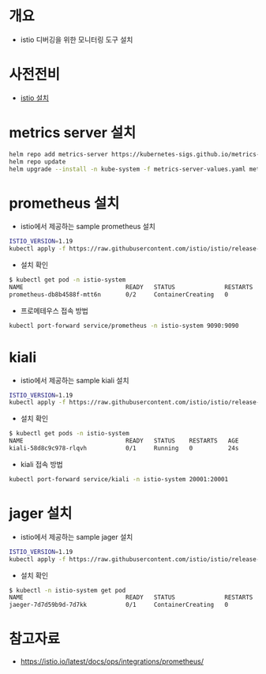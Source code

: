 # 개요
* istio 디버깅을 위한 모니터링 도구 설치

# 사전전비
* [istio 설치](../README.md)

# metrics server 설치

```sh
helm repo add metrics-server https://kubernetes-sigs.github.io/metrics-server/
helm repo update
helm upgrade --install -n kube-system -f metrics-server-values.yaml metrics-server metrics-server/metrics-server
```

# prometheus 설치

* istio에서 제공하는 sample prometheus 설치

```sh
ISTIO_VERSION=1.19
kubectl apply -f https://raw.githubusercontent.com/istio/istio/release-$ISTIO_VERSION/samples/addons/prometheus.yaml
```

* 설치 확인

```sh
$ kubectl get pod -n istio-system
NAME                             READY   STATUS              RESTARTS   AGE
prometheus-db8b4588f-mtt6n       0/2     ContainerCreating   0          11s
```

* 프로메테우스 접속 방법

```sh
kubectl port-forward service/prometheus -n istio-system 9090:9090
```

# kiali

* istio에서 제공하는 sample kiali 설치

```sh
ISTIO_VERSION=1.19
kubectl apply -f https://raw.githubusercontent.com/istio/istio/release-$ISTIO_VERSION/samples/addons/kiali.yaml
```

* 설치 확인

```sh
$ kubectl get pods -n istio-system
NAME                             READY   STATUS    RESTARTS   AGE
kiali-58d8c9c978-rlqvh           0/1     Running   0          24s
```

* kiali 접속 방법

```sh
kubectl port-forward service/kiali -n istio-system 20001:20001
```

# jager 설치

* istio에서 제공하는 sample jager 설치

```sh
ISTIO_VERSION=1.19
kubectl apply -f https://raw.githubusercontent.com/istio/istio/release-$ISTIO_VERSION/samples/addons/jaeger.yaml
```

* 설치 확인

```sh
$ kubectl -n istio-system get pod
NAME                             READY   STATUS              RESTARTS   AGE
jaeger-7d7d59b9d-7d7kk           0/1     ContainerCreating   0          7s
```


# 참고자료
* https://istio.io/latest/docs/ops/integrations/prometheus/
